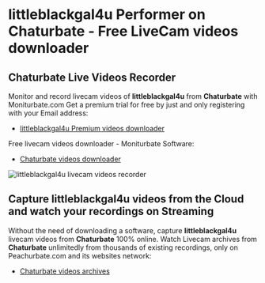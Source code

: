 # littleblackgal4u Performer on Chaturbate - Free LiveCam videos downloader

## Chaturbate Live Videos Recorder

Monitor and record livecam videos of **littleblackgal4u** from **Chaturbate** with Moniturbate.com
Get a premium trial for free by just and only registering with your Email address:
* [littleblackgal4u Premium videos downloader](https://moniturbate.com/request-demo-licence-key.html)

Free livecam videos downloader - Moniturbate Software:
* [Chaturbate videos downloader](https://moniturbate.com/moniturbate-download-software.html)

![littleblackgal4u livecam videos recorder](https://peachurnet.com/templates/moniturbate-software.png)


## Capture littleblackgal4u videos from the Cloud and watch your recordings on Streaming

Without the need of downloading a software, capture **littleblackgal4u** livecam videos from **Chaturbate** 100% online.
Watch Livecam archives from **Chaturbate** unlimitedly from thousands of existing recordings, only on Peachurbate.com and its websites network:
* [Chaturbate videos archives](https://peachurnet.com/)